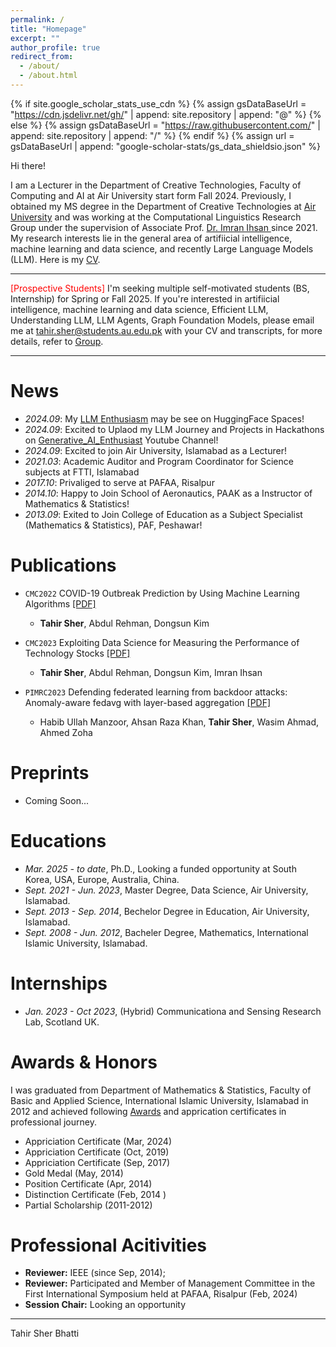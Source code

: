 ```yaml
---
permalink: /
title: "Homepage"
excerpt: ""
author_profile: true
redirect_from: 
  - /about/
  - /about.html
---
```


{% if site.google_scholar_stats_use_cdn %}
{% assign gsDataBaseUrl = "https://cdn.jsdelivr.net/gh/" | append: site.repository | append: "@" %}
{% else %}
{% assign gsDataBaseUrl = "https://raw.githubusercontent.com/" | append: site.repository | append: "/" %}
{% endif %}
{% assign url = gsDataBaseUrl | append: "google-scholar-stats/gs_data_shieldsio.json" %}

<span class='anchor' id='about-me'></span>


Hi there!

I am a Lecturer in the Department of Creative Technologies, Faculty of Computing and AI at Air University start form Fall 2024. Previously, I obtained my MS degree in the Department of Creative Technologies at <a href="https://www.au.edu.pk/" target="_blank">Air University</a> and was working at the Computational Linguistics Research Group under the supervision of Associate Prof. <a href="https://www.linkedin.com/in/imranihsan/" target="_blank"> Dr. Imran Ihsan </a> since 2021. My research interests lie in the general area of artifiicial intelligence, machine learning and data science, and recently Large Language Models (LLM). Here is my [CV](/files/Tahir_CV.pdf).

---

<span style="color:red">[Prospective Students]</span> I'm seeking multiple self-motivated students (BS, Internship) for Spring or Fall 2025. If you're interested in artifiicial intelligence, machine learning and data science, Efficient LLM, Understanding LLM, LLM Agents, Graph Foundation Models, please email me at <a href="mailto:tahir2011.iiui@gmail.com" target="_blank">tahir.sher@students.au.edu.pk</a> with your CV and transcripts, for more details, refer to [Group](/group.html).

---


# News
- *2024.09*: My [LLM Enthusiasm](https://huggingface.co/spaces?sort=trending&search=tahirsher) may be see on HuggingFace Spaces!
- *2024.09*: Excited to Uplaod my LLM Journey and Projects in Hackathons on [Generative_AI_Enthusiast](https://www.youtube.com/@Generative_AI_Enthusiast) Youtube Channel!
- *2024.09*:  Excited to join Air University, Islamabad as a Lecturer!
- *2021.03*: Academic Auditor and Program Coordinator for Science subjects at FTTI, Islamabad
- *2017.10*: Privaliged to serve at PAFAA, Risalpur
- *2014.10*: Happy to Join School of Aeronautics, PAAK as a Instructor of Mathematics & Statistics!
- *2013.09*: Exited to Join College of Education as a Subject Specialist (Mathematics & Statistics), PAF, Peshawar!

# Publications

- ``CMC2022`` COVID-19 Outbreak Prediction by Using Machine Learning Algorithms  [[PDF]](https://scholar.google.com/citations?view_op=view_citation&hl=en&user=eIIFkLAAAAAJ&citation_for_view=eIIFkLAAAAAJ:d1gkVwhDpl0C)
  - **Tahir Sher**, Abdul Rehman, Dongsun Kim

- ``CMC2023`` Exploiting Data Science for Measuring the Performance of Technology Stocks [[PDF]](https://scholar.google.com/citations?view_op=view_citation&hl=en&user=eIIFkLAAAAAJ&citation_for_view=eIIFkLAAAAAJ:9yKSN-GCB0IC)
  - **Tahir Sher**, Abdul Rehman, Dongsun Kim, Imran Ihsan

- ``PIMRC2023`` Defending federated learning from backdoor attacks: Anomaly-aware fedavg with layer-based aggregation [[PDF]](https://scholar.google.com/citations?view_op=view_citation&hl=en&user=eIIFkLAAAAAJ&citation_for_view=eIIFkLAAAAAJ:2osOgNQ5qMEC) 
  - Habib Ullah Manzoor, Ahsan Raza Khan, **Tahir Sher**, Wasim Ahmad, Ahmed Zoha

# Preprints
- Coming Soon...


# Educations
- *Mar. 2025 - to date*, Ph.D., Looking a funded opportunity at South Korea, USA, Europe, Australia, China.
- *Sept. 2021 - Jun. 2023*, Master Degree, Data Science, Air University, Islamabad.
- *Sept. 2013 - Sep. 2014*, Bechelor Degree in Education, Air University, Islamabad.
- *Sept. 2008 - Jun. 2012*, Bacheler Degree, Mathematics, International Islamic University, Islamabad.

# Internships
- *Jan. 2023 - Oct 2023*, (Hybrid) Communicationa and Sensing Research Lab, Scotland UK.


# Awards & Honors
I was graduated from Department of Mathematics & Statistics, Faculty of Basic and Applied Science, International Islamic University, Islamabad in 2012 and achieved following [Awards](/files/Awards.pdf) and apprication certificates in professional journey.

- Appriciation Certificate (Mar, 2024)
- Appriciation Certificate (Oct, 2019)
- Appriciation Certificate (Sep, 2017)
- Gold Medal (May, 2014)
- Position Certificate (Apr, 2014)
- Distinction Certificate (Feb, 2014 )
- Partial Scholarship (2011-2012)


# Professional Acitivities
- **Reviewer:** IEEE (since Sep, 2014);
- **Reviewer:** Participated and Member of Management Committee in the First International Symposium held at PAFAA, Risalpur (Feb, 2024)
- **Session Chair:** Looking an opportunity
 
---
Tahir Sher Bhatti
